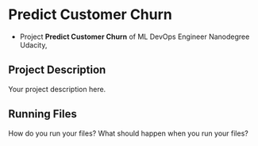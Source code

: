 # Predict Customer Churn
- Project **Predict Customer Churn** of ML DevOps Engineer Nanodegree Udacity, 

## Project Description
Your project description here.


## Running Files
How do you run your files? What should happen when you run your files?


